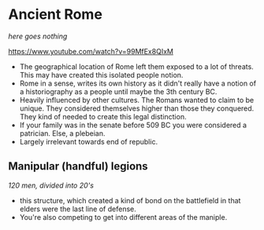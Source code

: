 # Ancient Rome
_here goes nothing_

https://www.youtube.com/watch?v=99MfEx8QIxM

* The geographical location of Rome left them exposed to a lot of threats. This may have created this isolated people
  notion.
* Rome in a sense, writes its own history as it didn't really have a notion of a historiography as a people until maybe
  the 3th century BC.
* Heavily influenced by other cultures. The Romans wanted to claim to be unique. They considered themselves higher than
  those they conquered. They kind of needed to create this legal distinction.
* If your family was in the senate before 509 BC you were considered a patrician. Else, a plebeian.
* Largely irrelevant towards end of republic.

## Manipular (handful) legions

_120 men, divided into 20's_ 

* this structure, which created a kind of bond on the battlefield in that elders were the last line of defense.
* You're also competing to get into different areas of the maniple.
